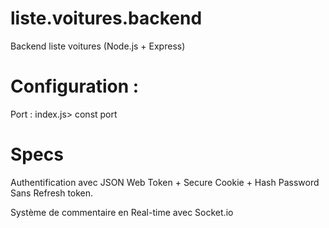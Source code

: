 # liste.voitures.backend
 Backend liste voitures (Node.js + Express)

# Configuration : 
Port : index.js> const port

# Specs
Authentification avec JSON Web Token + Secure Cookie + Hash Password 
Sans Refresh token.

Système de commentaire en Real-time avec Socket.io  